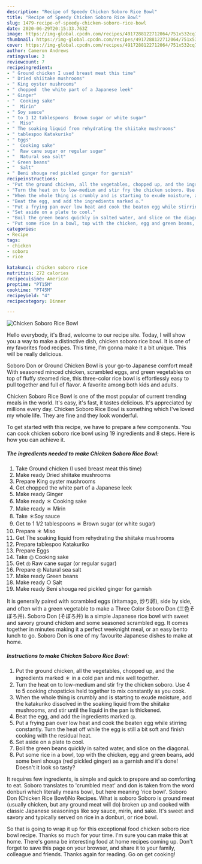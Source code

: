 ```yaml
---
description: "Recipe of Speedy Chicken Soboro Rice Bowl"
title: "Recipe of Speedy Chicken Soboro Rice Bowl"
slug: 1479-recipe-of-speedy-chicken-soboro-rice-bowl
date: 2020-06-29T20:15:33.763Z
image: https://img-global.cpcdn.com/recipes/4917288122712064/751x532cq70/chicken-soboro-rice-bowl-recipe-main-photo.jpg
thumbnail: https://img-global.cpcdn.com/recipes/4917288122712064/751x532cq70/chicken-soboro-rice-bowl-recipe-main-photo.jpg
cover: https://img-global.cpcdn.com/recipes/4917288122712064/751x532cq70/chicken-soboro-rice-bowl-recipe-main-photo.jpg
author: Cameron Andrews
ratingvalue: 3
reviewcount: 7
recipeingredient:
- " Ground chicken I used breast meat this time"
- " Dried shiitake mushrooms"
- " King oyster mushrooms"
- " chopped  the white part of a Japanese leek"
- " Ginger"
- "  Cooking sake"
- "  Mirin"
- " Soy sauce"
- " to 1 12 tablespoons  Brown sugar or white sugar"
- "  Miso"
- " The soaking liquid from rehydrating the shiitake mushrooms"
- " tablespoo Katakuriko"
- " Eggs"
- "  Cooking sake"
- "  Raw cane sugar or regular sugar"
- "  Natural sea salt"
- " Green beans"
- "  Salt"
- " Beni shouga red pickled ginger for garnish"
recipeinstructions:
- "Put the ground chicken, all the vegetables, chopped up, and the ingredients marked ＊ in a cold pan and mix well together."
- "Turn the heat on to low-medium and stir fry the chicken soboro. Use 4 to 5 cooking chopsticks held together to mix constantly as you cook."
- "When the whole thing is crumbly and is starting to exude moisture, add the katakuriko dissolved in the soaking liquid from the shiitake mushrooms, and stir until the liquid in the pan is thickened."
- "Beat the egg, and add the ingredients marked ◎."
- "Put a frying pan over low heat and cook the beaten egg while stirring constantly. Turn the heat off while the egg is still a bit soft and finish cooking with the residual heat."
- "Set aside on a plate to cool."
- "Boil the green beans quickly in salted water, and slice on the diagonal."
- "Put some rice in a bowl, top with the chicken, egg and green beans, add some beni shouga (red pickled ginger) as a garnish and it&#39;s done! Doesn&#39;t it look so tasty?"
categories:
- Recipe
tags:
- chicken
- soboro
- rice

katakunci: chicken soboro rice 
nutrition: 272 calories
recipecuisine: American
preptime: "PT15M"
cooktime: "PT45M"
recipeyield: "4"
recipecategory: Dinner

---
```



![Chicken Soboro Rice Bowl](https://img-global.cpcdn.com/recipes/4917288122712064/751x532cq70/chicken-soboro-rice-bowl-recipe-main-photo.jpg)

Hello everybody, it's Brad, welcome to our recipe site. Today, I will show you a way to make a distinctive dish, chicken soboro rice bowl. It is one of my favorites food recipes. This time, I'm gonna make it a bit unique. This will be really delicious.

Soboro Don or Ground Chicken Bowl is your go-to Japanese comfort meal! With seasoned minced chicken, scrambled eggs, and green vegetables on top of fluffy steamed rice, this three-color rice bowl is effortlessly easy to pull together and full of flavor. A favorite among both kids and adults.

Chicken Soboro Rice Bowl is one of the most popular of current trending meals in the world. It's easy, it's fast, it tastes delicious. It's appreciated by millions every day. Chicken Soboro Rice Bowl is something which I've loved my whole life. They are fine and they look wonderful.


To get started with this recipe, we have to prepare a few components. You can cook chicken soboro rice bowl using 19 ingredients and 8 steps. Here is how you can achieve it.

<!--inarticleads1-->

##### The ingredients needed to make Chicken Soboro Rice Bowl:

1. Take  Ground chicken (I used breast meat this time)
1. Make ready  Dried shiitake mushrooms
1. Prepare  King oyster mushrooms
1. Get  chopped  the white part of a Japanese leek
1. Make ready  Ginger
1. Make ready  ＊ Cooking sake
1. Make ready  ＊ Mirin
1. Take  ＊Soy sauce
1. Get  to 1 1/2 tablespoons ＊ Brown sugar (or white sugar)
1. Prepare  ＊ Miso
1. Get  The soaking liquid from rehydrating the shiitake mushrooms
1. Prepare  tablespoo Katakuriko
1. Prepare  Eggs
1. Take  ◎ Cooking sake
1. Get  ◎ Raw cane sugar (or regular sugar)
1. Prepare  ◎ Natural sea salt
1. Make ready  Green beans
1. Make ready  ○ Salt
1. Make ready  Beni shouga red pickled ginger for garnish


It is generally paired with scrambled eggs (iritamago, 炒り卵), side by side, and often with a green vegetable to make a Three Color Soboro Don (三色そぼろ丼). Soboro Don (そぼろ丼) is a simple Japanese rice bowl with sweet and savory ground chicken and some seasoned scrambled egg. It comes together in minutes making it a perfect weeknight meal, or an easy bento lunch to go. Soboro Don is one of my favourite Japanese dishes to make at home. 

<!--inarticleads2-->

##### Instructions to make Chicken Soboro Rice Bowl:

1. Put the ground chicken, all the vegetables, chopped up, and the ingredients marked ＊ in a cold pan and mix well together.
1. Turn the heat on to low-medium and stir fry the chicken soboro. Use 4 to 5 cooking chopsticks held together to mix constantly as you cook.
1. When the whole thing is crumbly and is starting to exude moisture, add the katakuriko dissolved in the soaking liquid from the shiitake mushrooms, and stir until the liquid in the pan is thickened.
1. Beat the egg, and add the ingredients marked ◎.
1. Put a frying pan over low heat and cook the beaten egg while stirring constantly. Turn the heat off while the egg is still a bit soft and finish cooking with the residual heat.
1. Set aside on a plate to cool.
1. Boil the green beans quickly in salted water, and slice on the diagonal.
1. Put some rice in a bowl, top with the chicken, egg and green beans, add some beni shouga (red pickled ginger) as a garnish and it&#39;s done! Doesn&#39;t it look so tasty?


It requires few ingredients, is simple and quick to prepare and so comforting to eat. Soboro translates to &#39;crumbled meat&#39; and don is taken from the word donburi which literally means bowl, but here meaning &#39;rice bowl&#39;. Soboro Don (Chicken Rice Bowl)No Recipes. What is soboro Soboro is ground meat (usually chicken, but any ground meat will do) broken up and cooked with classic Japanese seasonings like soy sauce, mirin, and sake. It&#39;s sweet and savory and typically served on rice in a donburi, or rice bowl. 

So that is going to wrap it up for this exceptional food chicken soboro rice bowl recipe. Thanks so much for your time. I'm sure you can make this at home. There's gonna be interesting food at home recipes coming up. Don't forget to save this page on your browser, and share it to your family, colleague and friends. Thanks again for reading. Go on get cooking!
